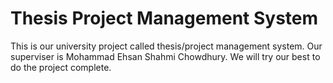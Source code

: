 # Thesis Project Management System

This is our university project called thesis/project management system. Our superviser is Mohammad Ehsan Shahmi Chowdhury. We will try our best to do the project complete.
